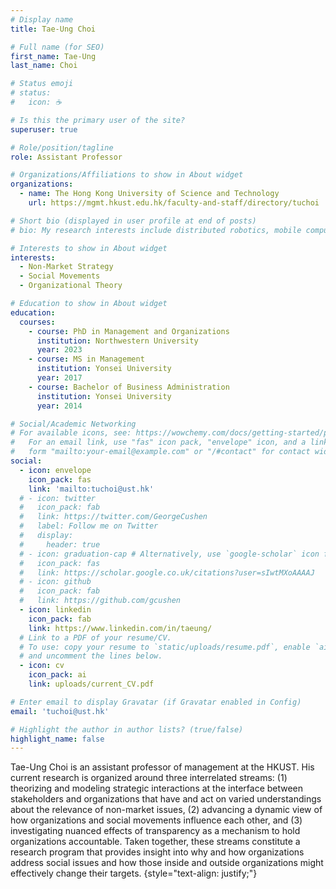 ```yaml
---
# Display name
title: Tae-Ung Choi

# Full name (for SEO)
first_name: Tae-Ung
last_name: Choi

# Status emoji
# status:
#   icon: ☕️

# Is this the primary user of the site?
superuser: true

# Role/position/tagline
role: Assistant Professor

# Organizations/Affiliations to show in About widget
organizations:
  - name: The Hong Kong University of Science and Technology
    url: https://mgmt.hkust.edu.hk/faculty-and-staff/directory/tuchoi

# Short bio (displayed in user profile at end of posts)
# bio: My research interests include distributed robotics, mobile computing and programmable matter.

# Interests to show in About widget
interests:
  - Non-Market Strategy
  - Social Movements
  - Organizational Theory

# Education to show in About widget
education:
  courses:
    - course: PhD in Management and Organizations
      institution: Northwestern University
      year: 2023
    - course: MS in Management
      institution: Yonsei University
      year: 2017
    - course: Bachelor of Business Administration
      institution: Yonsei University
      year: 2014

# Social/Academic Networking
# For available icons, see: https://wowchemy.com/docs/getting-started/page-builder/#icons
#   For an email link, use "fas" icon pack, "envelope" icon, and a link in the
#   form "mailto:your-email@example.com" or "/#contact" for contact widget.
social:
  - icon: envelope
    icon_pack: fas
    link: 'mailto:tuchoi@ust.hk'
  # - icon: twitter
  #   icon_pack: fab
  #   link: https://twitter.com/GeorgeCushen
  #   label: Follow me on Twitter
  #   display:
  #     header: true
  # - icon: graduation-cap # Alternatively, use `google-scholar` icon from `ai` icon pack
  #   icon_pack: fas
  #   link: https://scholar.google.co.uk/citations?user=sIwtMXoAAAAJ
  # - icon: github
  #   icon_pack: fab
  #   link: https://github.com/gcushen
  - icon: linkedin
    icon_pack: fab
    link: https://www.linkedin.com/in/taeung/
  # Link to a PDF of your resume/CV.
  # To use: copy your resume to `static/uploads/resume.pdf`, enable `ai` icons in `params.yaml`,
  # and uncomment the lines below.
  - icon: cv
    icon_pack: ai
    link: uploads/current_CV.pdf

# Enter email to display Gravatar (if Gravatar enabled in Config)
email: 'tuchoi@ust.hk'

# Highlight the author in author lists? (true/false)
highlight_name: false
---
```


Tae-Ung Choi is an assistant professor of management at the HKUST. His current research is organized around three interrelated streams: (1) theorizing and modeling strategic interactions at the interface between stakeholders and organizations that have and act on varied understandings about the relevance of non-market issues, (2) advancing a dynamic view of how organizations and social movements influence each other, and (3) investigating nuanced effects of transparency as a mechanism to hold organizations accountable. Taken together, these streams constitute a research program that provides insight into why and how organizations address social issues and how those inside and outside organizations might effectively change their targets.
{style="text-align: justify;"}
